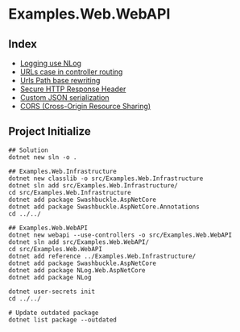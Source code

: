 # Examples.Web.WebAPI

## Index

- [Logging use NLog](../../docs/logging/logging_use_nlog.md)
- [URLs case in controller routing](../../docs/routing/routing_controller_urls_case.md)
- [Urls Path base rewriting](../../docs/routing/routing_urls_rewruting.md)
- [Secure HTTP Response Header](../../docs/security/security_http_response_header.md)
- [Custom JSON serialization](../../docs/serialization/serialization_json.md)
- [CORS (Cross-Origin Resource Sharing)](../../docs/security/security_CORS.md)

## Project Initialize

```shell
## Solution
dotnet new sln -o .

## Examples.Web.Infrastructure
dotnet new classlib -o src/Examples.Web.Infrastructure
dotnet sln add src/Examples.Web.Infrastructure/
cd src/Examples.Web.Infrastructure
dotnet add package Swashbuckle.AspNetCore
dotnet add package Swashbuckle.AspNetCore.Annotations
cd ../../

## Examples.Web.WebAPI
dotnet new webapi --use-controllers -o src/Examples.Web.WebAPI
dotnet sln add src/Examples.Web.WebAPI/
cd src/Examples.Web.WebAPI
dotnet add reference ../Examples.Web.Infrastructure/
dotnet add package Swashbuckle.AspNetCore
dotnet add package NLog.Web.AspNetCore
dotnet add package NLog

dotnet user-secrets init
cd ../../

# Update outdated package
dotnet list package --outdated
```

